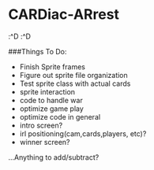 # CARDiac-ARrest
:^D
:^D


###Things To Do:
- Finish Sprite frames
- Figure out sprite file organization
- Test sprite class with actual cards
- sprite interaction
- code to handle war
- optimize game play
- optimize code in general
- intro screen?
- irl positioning(cam,cards,players, etc)?
- winner screen?

...Anything to add/subtract?
